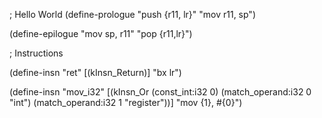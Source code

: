 ; Hello World
(define-prologue
	"push {r11, lr}"
	"mov r11, sp")

(define-epilogue
	"mov sp, r11"
	"pop {r11,lr}")


; Instructions


(define-insn "ret"
	[(kInsn_Return)]
	"bx lr")

(define-insn "mov_i32"
	[(kInsn_Or
		(const_int:i32 0)
		(match_operand:i32 0 "int")
		(match_operand:i32 1 "register"))]
	"mov {1}, #{0}")

